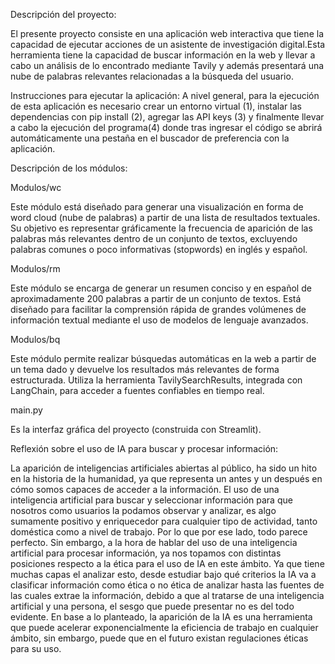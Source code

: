 Descripción del proyecto:

El presente proyecto consiste en una aplicación web interactiva que tiene la capacidad de ejecutar acciones de un asistente de investigación digital.Esta herramienta tiene la capacidad de buscar información en la web y llevar a cabo un análisis de lo encontrado mediante Tavily y además presentará una nube de palabras relevantes relacionadas a la búsqueda del usuario.

Instrucciones para ejecutar la aplicación:
A nivel general, para la ejecución de esta aplicación es necesario crear un entorno virtual 
(1), instalar las dependencias con pip install 
(2), agregar las API keys 
(3) y finalmente llevar a cabo la ejecución del programa(4) donde tras ingresar el código se abrirá automáticamente una pestaña en el buscador de preferencia con la aplicación.


Descripción de los módulos:

Modulos/wc

Este módulo está diseñado para generar una visualización en forma de word cloud (nube de palabras) a partir de una lista de resultados textuales. Su objetivo es representar gráficamente la frecuencia de aparición de las palabras más relevantes dentro de un conjunto de textos, excluyendo palabras comunes o poco informativas (stopwords) en inglés y español.

Modulos/rm

Este módulo se encarga de generar un resumen conciso y en español de aproximadamente 200 palabras a partir de un conjunto de textos. Está diseñado para facilitar la comprensión rápida de grandes volúmenes de información textual mediante el uso de modelos de lenguaje avanzados.

Modulos/bq

Este módulo permite realizar búsquedas automáticas en la web a partir de un tema dado y devuelve los resultados más relevantes de forma estructurada. Utiliza la herramienta TavilySearchResults, integrada con LangChain, para acceder a fuentes confiables en tiempo real.

main.py

Es la interfaz gráfica del proyecto (construida con Streamlit).


Reflexión sobre el uso de IA para buscar y procesar información:

La aparición de inteligencias artificiales abiertas al público, ha sido un hito en la historia de la humanidad, ya que representa un antes y un después en cómo somos capaces de acceder a la información. El uso de una inteligencia artificial para buscar y seleccionar información para que nosotros como usuarios la podamos observar y analizar, es algo sumamente positivo y enriquecedor para cualquier tipo de actividad, tanto doméstica como a nivel de trabajo. Por lo que por ese lado, todo parece perfecto.
Sin embargo, a la hora de hablar del uso de una inteligencia artificial para procesar información, ya nos topamos con distintas posiciones respecto a la ética para el uso de IA en este ámbito. Ya que tiene muchas capas el analizar esto, desde estudiar bajo qué criterios la IA va a clasificar información como ética o no ética de analizar hasta las fuentes de las cuales extrae la información, debido a que al tratarse de una inteligencia artificial y una persona, el sesgo que puede presentar no es del todo evidente.
En base a lo planteado, la aparición de la IA es una herramienta que puede acelerar exponencialmente la eficiencia de trabajo en cualquier ámbito, sin embargo, puede que en el futuro existan regulaciones éticas para su uso.

